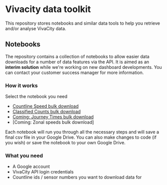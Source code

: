 # Vivacity data toolkit
This repository stores notebooks and similar data tools to help you retrieve and/or analyse VivaCity data. 

## Notebooks

The repository contains a collection of notebooks to allow easier data downloads for a number of data features via the API. It is aimed as an **interim solution** while we're working on new dashboard developments. You can contact your customer success manager for more information.

### How it works

Select the notebook you need
- [Countline Speed bulk download](https://github.com/vivacitylabs/data-toolkit/blob/master/countline_speeds_bulk_download_generator.ipynb)
- [Classified Counts bulk download](https://github.com/vivacitylabs/data-toolkit/blob/master/classified_counts_bulk_download_generator.ipynb)
- [Coming: Journey Times bulk download](https://github.com/vivacitylabs/data-toolkit/blob/master/journey_times_bulk_download_generator.ipynb)
- [Coming: Zonal speeds bulk download]

Each notebook will run you through all the necessary steps and will save a final csv file in your Google Drive.
You can also make changes to code (if you wish) or save the notebook to your own Google Drive. 

### What you need

- A Google account
- VivaCity API login credentials
- Countline ids / sensor numbers you want to download data for
